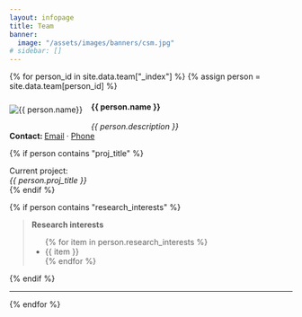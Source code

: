 ```yaml
---
layout: infopage
title: Team
banner:
  image: "/assets/images/banners/csm.jpg"
# sidebar: []
---
```


<div>
{% for person_id in site.data.team["_index"] %}
{% assign person = site.data.team[person_id] %}
  <section>
  <div style="float:left">
     <img src="{{ person.image.src }}" alt="{{ person.name}}" align="left" style="vertical-align:top;margin:5px 15px 15px 0px"> 
  </div>
  
  <div style="width:100%;min-width:390px">
    <h4 id="{{ person.name | cgi_escape }}">{{ person.name }}</h4>
   <i>{{ person.description }}</i>
   <div>
     <b>Contact: </b>
     <a href="mailto:{{ person.email }}" title="Email">Email</a>
     &#xb7;
     <a href="tel:{{ person.tel }}" title="Phone contact number">Phone</a>
   </div>
   
   {% if person contains "proj_title" %}
   <br>
   <div>
     Current project:<br>
     <i>{{ person.proj_title }}</i>
   </div>
   {% endif %}
  </div>
  
  {% if person contains "research_interests" %}
  <div style="width:100%;clear:left">
    <blockquote>
      <b>Research interests</b>
      <ul>
        {% for item in person.research_interests %}
        <li> {{ item }}</li>
        {% endfor %}
      </ul>
    </blockquote>
  </div>
  {% endif %}

  </section>
  <hr style="clear:left">
{% endfor %}

  
</div>
